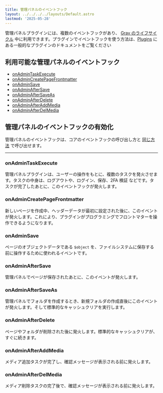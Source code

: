 ```yaml
---
title: 管理パネルのイベントフック
layout: ../../../../layouts/Default.astro
lastmod: '2025-05-28'
---
```


管理パネルプラグインには、複数のイベントフックがあり、 [Grav のライフサイクル](../../04.plugins/05.grav-lifecycle/) 中に利用できます。プラグインでイベントフックを使う方法は、[Plugins](../../04.plugins/) にある一般的なプラグインのドキュメントをご覧ください

<h2 id="available-admin-event-hooks">利用可能な管理パネルのイベントフック</h2>

* [onAdminTaskExecute](#onadmintaskexecute)
* [onAdminCreatePageFrontmatter](#onadmincreatepagefrontmatter)
* [onAdminSave](#onadminsave)
* [onAdminAfterSave](#onadminaftersave)
* [onAdminAfterSaveAs](#onadminaftersaveas)
* [onAdminAfterDelete](#onadminafterdelete)
* [onAdminAfterAddMedia](#onadminafteraddmedia)
* [onAdminAfterDelMedia](#onadminafterdelmedia)


<h2 id="enabling-an-admin-event-hook">管理パネルのイベントフックの有効化</h2>

管理パネルのイベントフックは、コアのイベントフックの呼び出し方と [同じ方法](../../../04.plugins/03.plugin-tutorial/#step-7-determine-if-the-plugin-should-run) で呼び出せます。

---

### onAdminTaskExecute

管理パネルプラグインは、ユーザーの操作をもとに、複数のタスクを発火させます。タスクの中身は、ログアウトや、ログイン、保存、2FA 検証 などです。タスクが完了したあとに、このイベントフックが発火します。

### onAdminCreatePageFrontmatter

新しいページを作成中、ヘッダーデータが最初に設定された後に、このイベントが発火します。これにより、プラグインがプログラミングでフロントマターを操作できるようになります。

### onAdminSave

ページのオブジェクトデータである `$object` を、ファイルシステムに保存する前に操作するために使われるイベントです。

### onAdminAfterSave

管理パネルでページが保存されたあとに、このイベントが発火します。

### onAdminAfterSaveAs

管理パネルでフォルダを作成するとき、新規フォルダの作成直後にこのイベントが発火します。そして標準的なキャッシュクリアを実行します。

### onAdminAfterDelete

ページやフォルダが削除された後に発火します。標準的なキャッシュクリアが、すぐに続きます。

### onAdminAfterAddMedia

メディア追加タスクが完了し、確認メッセージが表示される前に発火します。

### onAdminAfterDelMedia

メディア削除タスクの完了後で、確認メッセージが表示される前に発火します。

